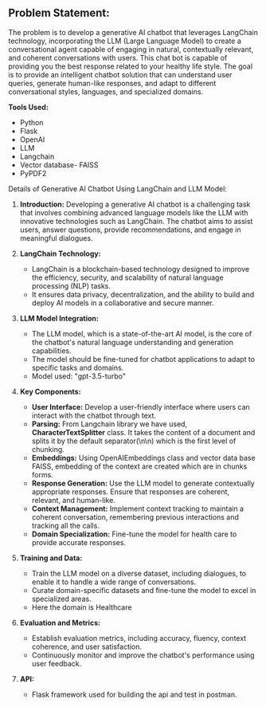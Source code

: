 ## Problem Statement:

The problem is to develop a generative AI chatbot that leverages LangChain technology, incorporating the LLM (Large Language Model) to create a conversational agent capable of engaging in natural, contextually relevant, and coherent conversations with users. This chat bot is capable of providing you the best response related to your healthy life style. The goal is to provide an intelligent chatbot solution that can understand user queries, generate human-like responses, and adapt to different conversational styles, languages, and specialized domains.

**Tools Used:**
-  Python
- Flask
- OpenAI
- LLM
- Langchain
- Vector database- FAISS
- PyPDF2

Details of Generative AI Chatbot Using LangChain and LLM Model:

1. **Introduction:**
   Developing a generative AI chatbot is a challenging task that involves combining advanced language models like the LLM with innovative technologies such as LangChain. The chatbot aims to assist users, answer questions, provide recommendations, and engage in meaningful dialogues.


2. **LangChain Technology:**
   - LangChain is a blockchain-based technology designed to improve the efficiency, security, and scalability of natural language processing (NLP) tasks.
   - It ensures data privacy, decentralization, and the ability to build and deploy AI models in a collaborative and secure manner.


3. **LLM Model Integration:**
   - The LLM model, which is a state-of-the-art AI model, is the core of the chatbot's natural language understanding and generation capabilities.
   - The model should be fine-tuned for chatbot applications to adapt to specific tasks and domains.
   - Model used: "gpt-3.5-turbo"


4. **Key Components:**
   - **User Interface:** Develop a user-friendly interface where users can interact with the chatbot through text.
   - **Parsing:** From Langchain library we have used, **CharacterTextSplitter** class. It takes the content of a document and splits it by the default separator(\n\n) which is the first level of chunking.
   - **Embeddings:** Using OpenAIEmbeddings class and vector data base FAISS, embedding of the context are created which are in chunks forms.
   - **Response Generation:** Use the LLM model to generate contextually appropriate responses. Ensure that responses are coherent, relevant, and human-like.
   - **Context Management:** Implement context tracking to maintain a coherent conversation, remembering previous interactions and tracking all the calls.
   - **Domain Specialization:** Fine-tune the model for health care to provide accurate responses.


5. **Training and Data:**
   - Train the LLM model on a diverse dataset, including dialogues, to enable it to handle a wide range of conversations.
   - Curate domain-specific datasets and fine-tune the model to excel in specialized areas.
   - Here the domain is Healthcare

6. **Evaluation and Metrics:**
   - Establish evaluation metrics, including accuracy, fluency, context coherence, and user satisfaction.
   - Continuously monitor and improve the chatbot's performance using user feedback.

7. **API:**
   - Flask framework used for building the api and test in postman.

